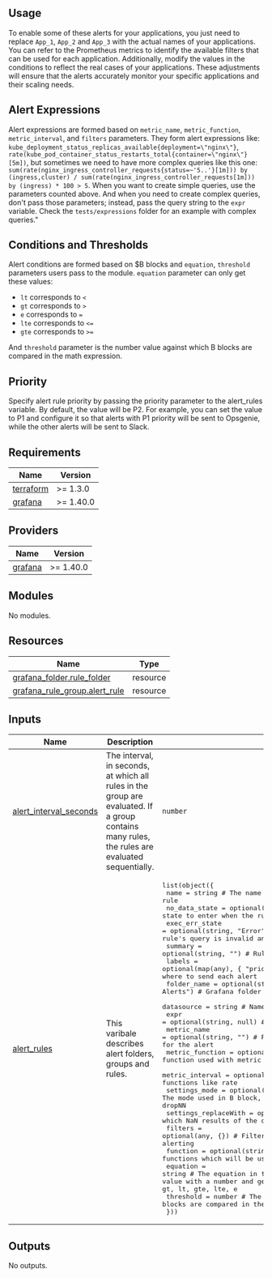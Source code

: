 ## Usage
To enable some of these alerts for your applications, you just need to replace  `App_1`, `App_2` and `App_3` with the actual names of your applications. You can refer to the Prometheus metrics to identify the available filters that can be used for each application. Additionally, modify the values in the conditions to reflect the real cases of your applications. These adjustments will ensure that the alerts accurately monitor your specific applications and their scaling needs.

## Alert Expressions
Alert expressions are formed based on `metric_name`, `metric_function`, `metric_interval`, and `filters` parameters. They form alert expressions like: `kube_deployment_status_replicas_available{deployment=\"nginx\"}`, `rate(kube_pod_container_status_restarts_total{container=\"nginx\"}[5m])`, but sometimes we need to have more complex queries like this one: `sum(rate(nginx_ingress_controller_requests{status=~'5..'}[1m])) by (ingress,cluster) / sum(rate(nginx_ingress_controller_requests[1m])) by (ingress) * 100 > 5`.
When you want to create simple queries, use the parameters counted above. And when you need to create complex queries, don't pass those parameters; instead, pass the query string to the `expr` variable. Check the `tests/expressions` folder for an example with complex queries."

## Conditions and Thresholds
Alert conditions are formed based on $B blocks and `equation`, `threshold` parameters users pass to the module.
`equation` parameter can only get these values:
- `lt` corresponds to `<`
- `gt` corresponds to `>`
- `e` corresponds to `=`
- `lte` corresponds to `<=`
- `gte` corresponds to `>=`

And `threshold` parameter is the number value against which B blocks are compared in the math expression.

## Priority
Specify alert rule priority by passing the priority parameter to the alert_rules variable. By default, the value will be P2. For example, you can set the value to P1 and configure it so that alerts with P1 priority will be sent to Opsgenie, while the other alerts will be sent to Slack.

<!-- BEGINNING OF PRE-COMMIT-TERRAFORM DOCS HOOK -->
## Requirements

| Name | Version |
|------|---------|
| <a name="requirement_terraform"></a> [terraform](#requirement\_terraform) | >= 1.3.0 |
| <a name="requirement_grafana"></a> [grafana](#requirement\_grafana) | >= 1.40.0 |

## Providers

| Name | Version |
|------|---------|
| <a name="provider_grafana"></a> [grafana](#provider\_grafana) | >= 1.40.0 |

## Modules

No modules.

## Resources

| Name | Type |
|------|------|
| [grafana_folder.rule_folder](https://registry.terraform.io/providers/grafana/grafana/latest/docs/resources/folder) | resource |
| [grafana_rule_group.alert_rule](https://registry.terraform.io/providers/grafana/grafana/latest/docs/resources/rule_group) | resource |

## Inputs

| Name | Description | Type | Default | Required |
|------|-------------|------|---------|:--------:|
| <a name="input_alert_interval_seconds"></a> [alert\_interval\_seconds](#input\_alert\_interval\_seconds) | The interval, in seconds, at which all rules in the group are evaluated. If a group contains many rules, the rules are evaluated sequentially. | `number` | `10` | no |
| <a name="input_alert_rules"></a> [alert\_rules](#input\_alert\_rules) | This varibale describes alert folders, groups and rules. | <pre>list(object({<br>    name                 = string                                         # The name of the alert rule<br>    no_data_state        = optional(string, "NoData")                     # Describes what state to enter when the rule's query returns No Data<br>    exec_err_state       = optional(string, "Error")                      # Describes what state to enter when the rule's query is invalid and the rule cannot be executed<br>    summary              = optional(string, "")                           # Rule annotation as a summary<br>    labels               = optional(map(any), { "priorityLow" : "true" }) # Labels help to define where to send each alert<br>    folder_name          = optional(string, "Main Alerts")                # Grafana folder name in which the rule will be created<br>    datasource           = string                                         # Name of the datasource used for the alert<br>    expr                 = optional(string, null)                         # Full expression for the alert<br>    metric_name          = optional(string, "")                           # Prometheus metric name which queries the data for the alert<br>    metric_function      = optional(string, "")                           # Prometheus function used with metric for queries, like rate, sum etc.<br>    metric_interval      = optional(string, "")                           # The time interval with using functions like rate<br>    settings_mode        = optional(string, "replaceNN")                  # The mode used in B block, possible values are Strict, replaceNN, dropNN<br>    settings_replaceWith = optional(number, 0)                            # The value by which NaN results of the query will be replaced<br>    filters              = optional(any, {})                              # Filters object to identify each service for alerting<br>    function             = optional(string, "mean")                       # One of Reduce functions which will be used in B block for alerting<br>    equation             = string                                         # The equation in the math expression which compares B blocks value with a number and generates an alert if needed. Possible values: gt, lt, gte, lte, e<br>    threshold            = number                                         # The value against which B blocks are compared in the math expression<br>  }))</pre> | `[]` | no |

## Outputs

No outputs.
<!-- END OF PRE-COMMIT-TERRAFORM DOCS HOOK -->
